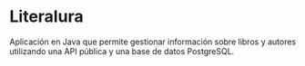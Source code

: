 # Literalura
 Aplicación en Java que permite gestionar información sobre libros y autores utilizando una API pública y una base de datos PostgreSQL.
